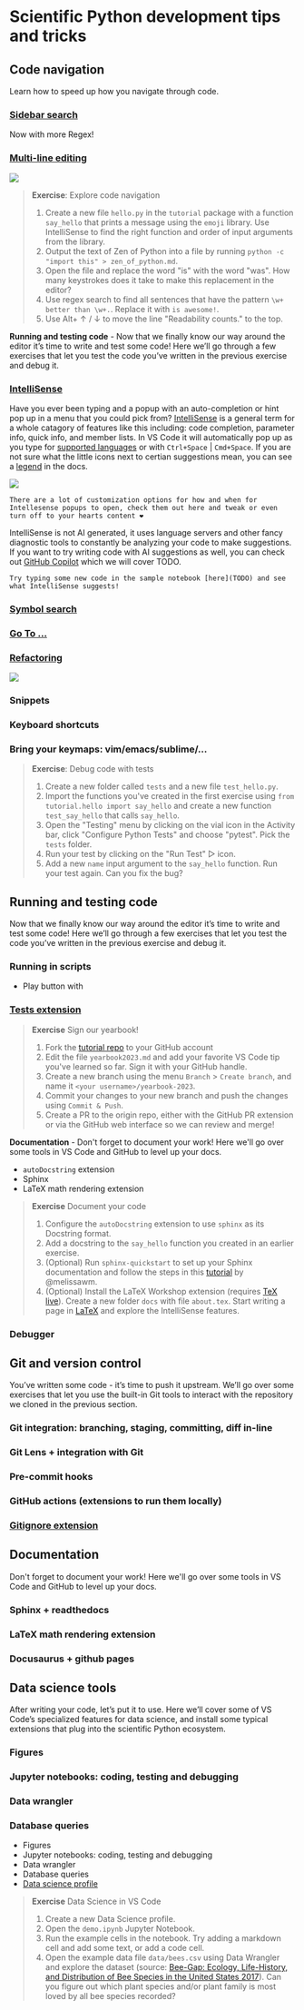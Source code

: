 # Scientific Python development tips and tricks

## Code navigation

Learn how to speed up how you navigate through code.

### [Sidebar search]()

Now with more Regex!

### [Multi-line editing](https://code.visualstudio.com/docs/editor/codebasics#_multiple-selections-multicursor)

![](https://code.visualstudio.com/assets/docs/editor/codebasics/multicursor.gif)

> **Exercise**: Explore code navigation
>
> 1. Create a new file `hello.py` in the `tutorial` package with a function `say_hello` that prints a message using the `emoji` library. Use IntelliSense to find the right function and order of input arguments from the library.
> 2. Output the text of Zen of Python into a file by running `python -c "import this" > zen_of_python.md`.
> 3. Open the file and replace the word "is" with the word "was". How many keystrokes does it take to make this replacement in the editor?
> 4. Use regex search to find all sentences that have the pattern `\w+ better than \w+.`. Replace it with `is awesome!`.
> 5. Use Alt+ ↑ / ↓ to move the line "Readability counts." to the top.

**Running and testing code** - Now that we finally know our way around the editor it’s time to write and test some code! Here we’ll go through a few exercises that let you test the code you’ve written in the previous exercise and debug it.

### [IntelliSense](https://code.visualstudio.com/docs/editor/intellisense)

Have you ever been typing and a popup with an auto-completion or hint pop up in a menu that you could pick from?
[IntelliSense](https://code.visualstudio.com/docs/editor/intellisense) is a general term for a whole catagory of features like this including: code completion, parameter info, quick info, and member lists.
In VS Code it will automatically pop up as you type for [supported languages](https://code.visualstudio.com/docs/editor/intellisense#_intellisense-for-your-programming-language) or with `Ctrl+Space` | `Cmd+Space`.
If you are not sure what the little icons next to certian suggestions mean, you can see a [legend](https://code.visualstudio.com/docs/editor/intellisense#_types-of-completions) in the docs.

![](https://code.visualstudio.com/assets/docs/editor/intellisense/intellisense_docs.gif)

```{tip}
There are a lot of customization options for how and when for Intellesense popups to open, check them out here and tweak or even turn off to your hearts content ❤️
```

IntelliSense is not AI generated, it uses language servers and other fancy diagnostic tools to constantly be analyzing your code to make suggestions.
If you want to try writing code with AI suggestions as well, you can check out [GitHub Copilot](https://code.visualstudio.com/docs/editor/intellisense#_enhance-completions-with-ai) which we will cover TODO.

```{admonition} Exercise
Try typing some new code in the sample notebook [here](TODO) and see what IntelliSense suggests!
```

### [Symbol search](https://code.visualstudio.com/Docs/editor/editingevolved#_open-symbol-by-name)

### [Go To ...](https://code.visualstudio.com/Docs/editor/editingevolved#_go-to-type-definition)

### [Refactoring](https://code.visualstudio.com/docs/editor/refactoring)

![](https://code.visualstudio.com/assets/docs/editor/refactoring/rename.png)

### Snippets

### Keyboard shortcuts

### Bring your keymaps: vim/emacs/sublime/…

> **Exercise**: Debug code with tests
>
> 1. Create a new folder called `tests` and a new file `test_hello.py`.
> 2. Import the functions you've created in the first exercise using `from tutorial.hello import say_hello` and create a new function `test_say_hello` that calls `say_hello`.
> 3. Open the "Testing" menu by clicking on the vial icon in the Activity bar, click "Configure Python Tests" and choose "pytest". Pick the `tests` folder.
> 4. Run your test by clicking on the "Run Test" ▷ icon.
> 5. Add a new `name` input argument to the `say_hello` function. Run your test again. Can you fix the bug?

## Running and testing code

Now that we finally know our way around the editor it’s time to write and test some code! Here we’ll go through a few exercises that let you test the code you’ve written in the previous exercise and debug it.

### Running in scripts
- Play button with 

### [Tests extension](https://marketplace.visualstudio.com/items?itemName=LittleFoxTeam.vscode-python-test-adapter)
> **Exercise** Sign our yearbook!
>
> 1. Fork the [tutorial repo](https://aka.ms/scipy2023) to your GitHub account
> 2. Edit the file `yearbook2023.md` and add your favorite VS Code tip you've learned so far. Sign it with your GitHub handle.
> 3. Create a new branch using the menu `Branch` > `Create branch`, and name it `<your username>/yearbook-2023`.
> 4. Commit your changes to your new branch and push the changes using `Commit & Push`.
> 5. Create a PR to the origin repo, either with the GitHub PR extension or via the GitHub web interface so we can review and merge!

**Documentation** - Don't forget to document your work! Here we'll go over some tools in VS Code and GitHub to level up your docs.

- `autoDocstring` extension
- Sphinx
- LaTeX math rendering extension

> **Exercise** Document your code
>
> 1. Configure the `autoDocstring` extension to use `sphinx` as its Docstring format.
> 2. Add a docstring to the `say_hello` function you created in an earlier exercise.
> 3. (Optional) Run `sphinx-quickstart` to set up your Sphinx documentation and follow the steps in this [tutorial](https://github.com/melissawm/minimalsphinx) by @melissawm.
> 4. (Optional) Install the LaTeX Workshop extension (requires [TeX live](https://www.tug.org/texlive/)). Create a new folder `docs` with file `about.tex`. Start writing a page in [LaTeX](https://www.colorado.edu/aps/sites/default/files/attached-files/latex_primer.pdf) and explore the IntelliSense features.
>

### Debugger

## Git and version control

You’ve written some code - it’s time to push it upstream. We’ll go over some exercises that let you use the built-in Git tools to interact with the repository we cloned in the previous section.

### Git integration: branching, staging, committing, diff in-line

### Git Lens + integration with Git

### Pre-commit hooks

### GitHub actions (extensions to run them locally)

### [Gitignore extension](https://marketplace.visualstudio.com/items?itemName=codezombiech.gitignore)

## Documentation

Don't forget to document your work! Here we'll go over some tools in VS Code and GitHub to level up your docs.

### Sphinx + readthedocs

### LaTeX math rendering extension

### Docusaurus + github pages

## Data science tools

After writing your code, let’s put it to use. Here we’ll cover some of VS Code’s specialized features for data science, and install some typical extensions that plug into the scientific Python ecosystem.

### Figures

### Jupyter notebooks: coding, testing and debugging

### Data wrangler

### Database queries
- Figures
- Jupyter notebooks: coding, testing and debugging
- Data wrangler
- Database queries
- [Data science profile](https://code.visualstudio.com/docs/editor/profiles#_data-science-profile-template)

> **Exercise** Data Science in VS Code
>
> 1. Create a new Data Science profile.
> 2. Open the `demo.ipynb` Jupyter Notebook.
> 3. Run the example cells in the notebook. Try adding a markdown cell and add some text, or add a code cell.
> 4. Open the example data file `data/bees.csv` using Data Wrangler and explore the dataset (source: [Bee-Gap: Ecology, Life-History, and Distribution of Bee Species in the United States 2017](https://www.sciencebase.gov/catalog/item/5bd868b2e4b0b3fc5ce9dadd)).
> Can you figure out which plant species and/or plant family is most loved by all bee species recorded?
>
